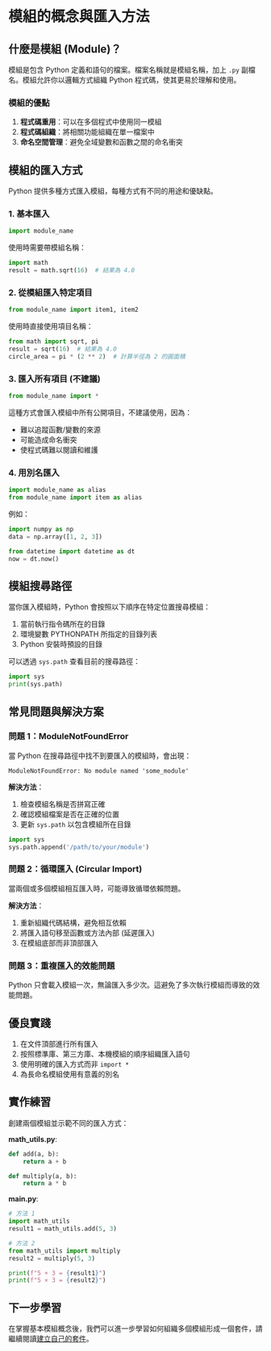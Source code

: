 # 模組的概念與匯入方法

## 什麼是模組 (Module)？

模組是包含 Python 定義和語句的檔案。檔案名稱就是模組名稱，加上 `.py` 副檔名。模組允許你以邏輯方式組織 Python 程式碼，使其更易於理解和使用。

### 模組的優點

1. **程式碼重用**：可以在多個程式中使用同一模組
2. **程式碼組織**：將相關功能組織在單一檔案中
3. **命名空間管理**：避免全域變數和函數之間的命名衝突

## 模組的匯入方式

Python 提供多種方式匯入模組，每種方式有不同的用途和優缺點。

### 1. 基本匯入

```python
import module_name
```

使用時需要帶模組名稱：

```python
import math
result = math.sqrt(16)  # 結果為 4.0
```

### 2. 從模組匯入特定項目

```python
from module_name import item1, item2
```

使用時直接使用項目名稱：

```python
from math import sqrt, pi
result = sqrt(16)  # 結果為 4.0
circle_area = pi * (2 ** 2)  # 計算半徑為 2 的圓面積
```

### 3. 匯入所有項目 (不建議)

```python
from module_name import *
```

這種方式會匯入模組中所有公開項目，不建議使用，因為：
- 難以追蹤函數/變數的來源
- 可能造成命名衝突
- 使程式碼難以閱讀和維護

### 4. 用別名匯入

```python
import module_name as alias
from module_name import item as alias
```

例如：

```python
import numpy as np
data = np.array([1, 2, 3])

from datetime import datetime as dt
now = dt.now()
```

## 模組搜尋路徑

當你匯入模組時，Python 會按照以下順序在特定位置搜尋模組：

1. 當前執行指令碼所在的目錄
2. 環境變數 PYTHONPATH 所指定的目錄列表
3. Python 安裝時預設的目錄

可以透過 `sys.path` 查看目前的搜尋路徑：

```python
import sys
print(sys.path)
```

## 常見問題與解決方案

### 問題 1：ModuleNotFoundError

當 Python 在搜尋路徑中找不到要匯入的模組時，會出現：
```
ModuleNotFoundError: No module named 'some_module'
```

**解決方法**：
1. 檢查模組名稱是否拼寫正確
2. 確認模組檔案是否在正確的位置
3. 更新 `sys.path` 以包含模組所在目錄

```python
import sys
sys.path.append('/path/to/your/module')
```

### 問題 2：循環匯入 (Circular Import)

當兩個或多個模組相互匯入時，可能導致循環依賴問題。

**解決方法**：
1. 重新組織代碼結構，避免相互依賴
2. 將匯入語句移至函數或方法內部 (延遲匯入)
3. 在模組底部而非頂部匯入

### 問題 3：重複匯入的效能問題

Python 只會載入模組一次，無論匯入多少次。這避免了多次執行模組而導致的效能問題。

## 優良實踐

1. 在文件頂部進行所有匯入
2. 按照標準庫、第三方庫、本機模組的順序組織匯入語句
3. 使用明確的匯入方式而非 `import *`
4. 為長命名模組使用有意義的別名

## 實作練習

創建兩個模組並示範不同的匯入方式：

**math_utils.py**:
```python
def add(a, b):
    return a + b

def multiply(a, b):
    return a * b
```

**main.py**:
```python
# 方法 1
import math_utils
result1 = math_utils.add(5, 3)

# 方法 2
from math_utils import multiply
result2 = multiply(5, 3)

print(f"5 + 3 = {result1}")
print(f"5 × 3 = {result2}")
```

## 下一步學習

在掌握基本模組概念後，我們可以進一步學習如何組織多個模組形成一個套件，請繼續閱讀[建立自己的套件](./02_packages.md)。 